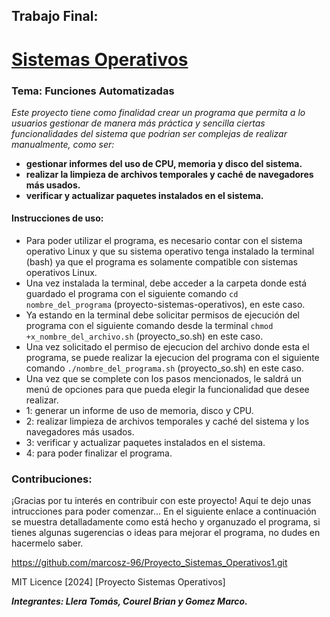 ## Trabajo Final: 
# <u>Sistemas Operativos</u>

### Tema: Funciones Automatizadas

_Este proyecto tiene como finalidad crear un programa que permita a lo  usuarios gestionar de manera más práctica y sencilla ciertas funcionalidades del sistema que podrian ser complejas de realizar manualmente, como ser:_

- **gestionar informes del uso de CPU, memoria y disco del sistema.**
- **realizar la limpieza de archivos temporales y caché de navegadores más usados.**
- **verificar y actualizar paquetes instalados en el sistema.**

#### Instrucciones de uso: 
- Para poder utilizar el programa, es necesario contar con el sistema operativo Linux y que su sistema operativo tenga instalado la terminal (bash) ya que el programa es solamente compatible con sistemas operativos Linux.
- Una vez instalada la terminal, debe acceder a la carpeta donde está guardado el programa con el siguiente comando ```cd nombre_del_programa``` (proyecto-sistemas-operativos), en este caso.
- Ya estando en la terminal debe solicitar permisos de ejecución del programa con el siguiente comando desde la terminal ```chmod +x_nombre_del_archivo.sh``` (proyecto_so.sh) en este caso.
- Una vez solicitado el permiso de ejecucion del archivo donde esta el  programa, se puede realizar la ejecucion del programa con el siguiente comando ```./nombre_del_programa.sh``` (proyecto_so.sh) en este caso.
- Una vez que se complete con los pasos mencionados, le saldrá un menú de opciones para que pueda elegir la funcionalidad que desee realizar.
- 1: generar un informe de uso de memoria, disco y CPU.
- 2: realizar limpieza de archivos temporales y caché del sistema y los navegadores más usados.
- 3: verificar y actualizar paquetes instalados en el sistema.
- 4: para poder finalizar el programa.

###  Contribuciones:
¡Gracias por tu interés en contribuir con este proyecto! Aquí te dejo unas intrucciones para poder comenzar...
En el siguiente enlace a continuación se muestra detalladamente como está hecho y organuzado el programa, si tienes algunas sugerencias o ideas para mejorar el programa, no dudes en hacermelo saber.

https://github.com/marcosz-96/Proyecto_Sistemas_Operativos1.git

MIT Licence [2024] [Proyecto Sistemas Operativos]


**_Integrantes: Llera Tomás, Courel Brian y Gomez Marco._**